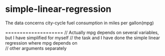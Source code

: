 simple-linear-regression
========================

The data concerns city-cycle fuel consumption in miles per gallon(mpg) 

====================
		 		// Actually mpg depends on several variables, but I have simplified for myself 
		 		// the task and I have done the simple linear regression where mpg depends on 		
		 		// other arguments separately
